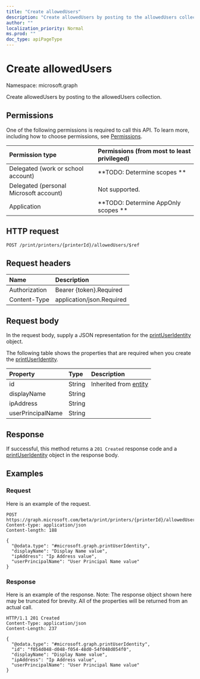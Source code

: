 ```yaml
---
title: "Create allowedUsers"
description: "Create allowedUsers by posting to the allowedUsers collection."
author: ""
localization_priority: Normal
ms.prod: ""
doc_type: apiPageType
---
```


# Create allowedUsers

Namespace: microsoft.graph

Create allowedUsers by posting to the allowedUsers collection.

## Permissions
One of the following permissions is required to call this API. To learn more, including how to choose permissions, see [Permissions](/concepts/permissions-reference.md).

|Permission type|Permissions (from most to least privileged)|
|:---|:---|
|Delegated (work or school account)|**TODO: Determine scopes **|
|Delegated (personal Microsoft account)|Not supported.|
|Application|**TODO: Determine AppOnly scopes **|

## HTTP request
<!-- {
  "blockType": "ignored"
}
-->
``` http
POST /print/printers/{printerId}/allowedUsers/$ref
```

## Request headers
|Name|Description|
|:---|:---|
|Authorization|Bearer {token}.Required|
|Content-Type|application/json.Required|

## Request body
In the request body, supply a JSON representation for the [printUserIdentity](../resources/printuseridentity.md) object.

The following table shows the properties that are required when you create the [printUserIdentity](../resources/printuseridentity.md).

|Property|Type|Description|
|:---|:---|:---|
|id|String| Inherited from [entity](../resources/entity.md)|
|displayName|String||
|ipAddress|String||
|userPrincipalName|String||



## Response
If successful, this method returns a `201 Created` response code and a [printUserIdentity](../resources/printuseridentity.md) object in the response body.

## Examples

### Request
Here is an example of the request.
<!-- {
  "blockType": "request",
  "name": "create_printuseridentity_from_"
}
-->
``` http
POST https://graph.microsoft.com/beta/print/printers/{printerId}/allowedUsers
Content-type: application/json
Content-length: 188

{
  "@odata.type": "#microsoft.graph.printUserIdentity",
  "displayName": "Display Name value",
  "ipAddress": "Ip Address value",
  "userPrincipalName": "User Principal Name value"
}
```

### Response
Here is an example of the response. Note: The response object shown here may be truncated for brevity. All of the properties will be returned from an actual call.
<!-- {
  "blockType": "response",
  "truncated": true,
  "@odata.type": "microsoft.graph.printuseridentity"
}
-->
``` http
HTTP/1.1 201 Created
Content-Type: application/json
Content-Length: 237

{
  "@odata.type": "#microsoft.graph.printUserIdentity",
  "id": "f054d048-d048-f054-48d0-54f048d054f0",
  "displayName": "Display Name value",
  "ipAddress": "Ip Address value",
  "userPrincipalName": "User Principal Name value"
}
```

